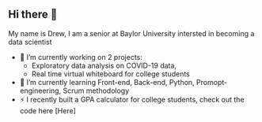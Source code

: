## Hi there 👋

My name is Drew, I am a senior at Baylor University intersted in becoming a data scientist 


- 🔭 I’m currently working on 2 projects:
    - Exploratory data analysis on COVID-19 data,
    - Real time virtual whiteboard for college students 
- 🌱 I’m currently learning Front-end, Back-end, Python, Promopt-engineering, Scrum methodology 
- ⚡ I recently built a GPA calculator for college students, check out the code here [Here]


<!--
**dreweichhorn/dreweichhorn** is a ✨ _special_ ✨ repository because its `README.md` (this file) appears on your GitHub profile.

Here are some ideas to get you started:

- 🔭 I’m currently working on ...
- 🌱 I’m currently learning ...
- 👯 I’m looking to collaborate on ...
- 🤔 I’m looking for help with ...
- 💬 Ask me about ...
- 📫 How to reach me: ...
- 😄 Pronouns: ...
- ⚡ Fun fact: ...
-->

